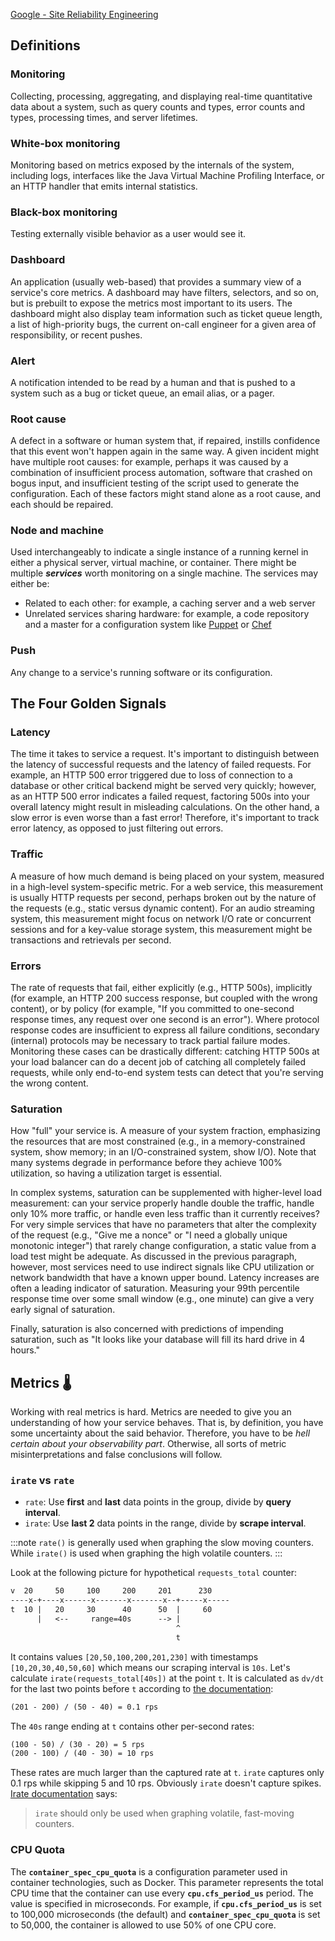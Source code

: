 
[Google - Site Reliability Engineering](https://sre.google/sre-book/monitoring-distributed-systems/)

## Definitions

### Monitoring

Collecting, processing, aggregating, and displaying real-time quantitative data about a system, such as query counts and types, error counts and types, processing times, and server lifetimes.

### White-box monitoring

Monitoring based on metrics exposed by the internals of the system, including logs, interfaces like the Java Virtual Machine Profiling Interface, or an HTTP handler that emits internal statistics.

### Black-box monitoring

Testing externally visible behavior as a user would see it.

### Dashboard

An application (usually web-based) that provides a summary view of a service's core metrics.
A dashboard may have filters, selectors, and so on, but is prebuilt to expose the metrics most important to its users.
The dashboard might also display team information such as ticket queue length, a list of high-priority bugs,
the current on-call engineer for a given area of responsibility, or recent pushes.

### Alert

A notification intended to be read by a human and that is pushed to a system such as a bug or ticket queue, an email alias, or a pager.

### Root cause

A defect in a software or human system that, if repaired, instills confidence that this event won't happen again in the same way.
A given incident might have multiple root causes: for example, perhaps it was caused by a combination of insufficient process automation,
software that crashed on bogus input, and insufficient testing of the script used to generate the configuration.
Each of these factors might stand alone as a root cause, and each should be repaired.

### Node and machine

Used interchangeably to indicate a single instance of a running kernel in either a physical server, virtual machine, or container.
There might be multiple **_services_** worth monitoring on a single machine. The services may either be:

-   Related to each other: for example, a caching server and a web server
-   Unrelated services sharing hardware: for example, a code repository and a master for a configuration
    system like [Puppet](https://puppetlabs.com/puppet/puppet-open-source) or [Chef](https://www.chef.io/chef/)

### Push

Any change to a service's running software or its configuration.

## The Four Golden Signals

### Latency

The time it takes to service a request. It's important to distinguish between the latency of successful requests and the latency of failed requests. For example, an HTTP 500 error triggered due to loss of connection to a database or other critical backend might be served very quickly; however, as an HTTP 500 error indicates a failed request, factoring 500s into your overall latency might result in misleading calculations. On the other hand, a slow error is even worse than a fast error! Therefore, it's important to track error latency, as opposed to just filtering out errors.

### Traffic

A measure of how much demand is being placed on your system, measured in a high-level system-specific metric.
For a web service, this measurement is usually HTTP requests per second,
perhaps broken out by the nature of the requests (e.g., static versus dynamic content).
For an audio streaming system, this measurement might focus on network I/O rate or concurrent sessions and
for a key-value storage system, this measurement might be transactions and retrievals per second.

### Errors

The rate of requests that fail, either explicitly (e.g., HTTP 500s), implicitly (for example, an HTTP 200 success response, but coupled with the wrong content), or by policy (for example, "If you committed to one-second response times, any request over one second is an error"). Where protocol response codes are insufficient to express all failure conditions, secondary (internal) protocols may be necessary to track partial failure modes. Monitoring these cases can be drastically different: catching HTTP 500s at your load balancer can do a decent job of catching all completely failed requests, while only end-to-end system tests can detect that you're serving the wrong content.

### Saturation

How "full" your service is. A measure of your system fraction,
emphasizing the resources that are most constrained (e.g., in a memory-constrained system, show memory;
in an I/O-constrained system, show I/O). Note that many systems degrade in performance before
they achieve 100% utilization, so having a utilization target is essential.

In complex systems, saturation can be supplemented with higher-level load measurement:
can your service properly handle double the traffic, handle only 10% more traffic, or handle even less traffic than it currently receives?
For very simple services that have no parameters that alter the complexity of the request (e.g., "Give me a nonce" or "I need a globally unique monotonic integer") that rarely change configuration, a static value from a load test might be adequate. As discussed in the previous paragraph, however, most services need to use indirect signals like CPU utilization or network bandwidth that have a known upper bound. Latency increases are often a leading indicator of saturation. Measuring your 99th percentile response time over some small window (e.g., one minute) can give a very early signal of saturation.

Finally, saturation is also concerned with predictions of impending saturation, such as "It looks like your database will fill its hard drive in 4 hours."

## Metrics 🌡️

Working with real metrics is hard. Metrics are needed to give you an understanding of how your service behaves.
That is, by definition, you have some uncertainty about the said behavior.
Therefore, you have to be _hell certain about your observability part_.
Otherwise, all sorts of metric misinterpretations and false conclusions will follow.

### `irate` vs `rate`

-   `rate`: Use **first** and **last** data points in the group, divide by **query interval**.
-   `irate`: Use **last 2** data points in the range, divide by **scrape interval**.

:::note
`rate()` is generally used when graphing the slow moving counters.
While `irate()` is used when graphing the high volatile counters.
:::

Look at the following picture for hypothetical `requests_total` counter:

```txt
v  20     50     100     200     201      230
----x-+----x------x-------x-------x--+-----x-----
t  10 |   20     30      40      50  |     60
      |   <--     range=40s      --> |
                                     ^
                                     t
```

It contains values `[20,50,100,200,201,230]` with timestamps `[10,20,30,40,50,60]` which means our scraping interval is `10s`.
Let's calculate `irate(requests_total[40s])` at the point `t`.
It is calculated as `dv/dt` for the last two points before `t` according to
[the documentation](https://prometheus.io/docs/prometheus/latest/querying/functions/#irate):

```txt
(201 - 200) / (50 - 40) = 0.1 rps
```

The `40s` range ending at `t` contains other per-second rates:

```txt
(100 - 50) / (30 - 20) = 5 rps
(200 - 100) / (40 - 30) = 10 rps
```

These rates are much larger than the captured rate at `t`. `irate` captures only 0.1 rps while skipping 5 and 10 rps.
Obviously `irate` doesn't capture spikes.
[Irate documentation](https://prometheus.io/docs/prometheus/latest/querying/functions/#irate) says:

> `irate` should only be used when graphing volatile, fast-moving counters.

### CPU Quota

The **`container_spec_cpu_quota`** is a configuration parameter used in container technologies, such as Docker.
This parameter represents the total CPU time that the container can use every **`cpu.cfs_period_us`** period.
The value is specified in microseconds. For example, if **`cpu.cfs_period_us`** is set to 100,000 microseconds (the default)
and **`container_spec_cpu_quota`** is set to 50,000, the container is allowed to use 50% of one CPU core.
